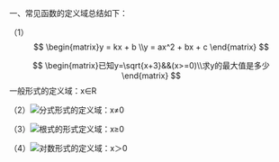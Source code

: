 一、常见函数的定义域总结如下：

（1）
$$ \begin{matrix}y = kx + b \\y = ax^2 + bx + c \end{matrix}  $$

$$ \begin{matrix}已知y=\sqrt{x+3}&&(x>=0)\\求y的最大值是多少 \end{matrix} $$
一般形式的定义域：x∈R

（2）![](https://wkrtcs.bdimg.com/rtcs/image?w=41&md5sum=79eb1806f47794a099d5c69dc9b412df&sign=3dd88fc335&rtcs_flag=1&rtcs_ver=3&l=webapp&bucketNum=167&ipr=%7B%22c%22%3A%22word%2Fmedia%2Fimage2.png%22%2C%22dataType%22%3A%22gif%22%2C%22h%22%3A39.933333333333%2C%22t%22%3A%22img%22%2C%22w%22%3A41%7D)分式形式的定义域：x≠0

（3）![](https://wkrtcs.bdimg.com/rtcs/image?w=51.8&md5sum=79eb1806f47794a099d5c69dc9b412df&sign=3dd88fc335&rtcs_flag=1&rtcs_ver=3&l=webapp&bucketNum=167&ipr=%7B%22c%22%3A%22word%2Fmedia%2Fimage3.png%22%2C%22dataType%22%3A%22gif%22%2C%22h%22%3A23.733333333333%2C%22t%22%3A%22img%22%2C%22w%22%3A51.8%7D)根式的形式定义域：x≥0

（4）![](https://wkrtcs.bdimg.com/rtcs/image?w=69.066666666667&md5sum=79eb1806f47794a099d5c69dc9b412df&sign=3dd88fc335&rtcs_flag=1&rtcs_ver=3&l=webapp&bucketNum=167&ipr=%7B%22c%22%3A%22word%2Fmedia%2Fimage4.png%22%2C%22dataType%22%3A%22gif%22%2C%22h%22%3A23.733333333333%2C%22t%22%3A%22img%22%2C%22w%22%3A69.066666666667%7D)对数形式的定义域：x＞0
